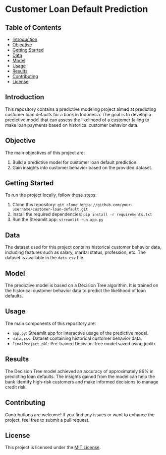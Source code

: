 # Customer Loan Default Prediction

## Table of Contents
- [Introduction](#introduction)
- [Objective](#objective)
- [Getting Started](#getting-started)
- [Data](#data)
- [Model](#model)
- [Usage](#usage)
- [Results](#results)
- [Contributing](#contributing)
- [License](#license)

## Introduction
This repository contains a predictive modeling project aimed at predicting customer loan defaults for a bank in Indonesia. The goal is to develop a predictive model that can assess the likelihood of a customer failing to make loan payments based on historical customer behavior data.

## Objective
The main objectives of this project are:
1. Build a predictive model for customer loan default prediction.
2. Gain insights into customer behavior based on the provided dataset.

## Getting Started
To run the project locally, follow these steps:
1. Clone this repository: `git clone https://github.com/your-username/customer-loan-default.git`
2. Install the required dependencies: `pip install -r requirements.txt`
3. Run the Streamlit app: `streamlit run app.py`

## Data
The dataset used for this project contains historical customer behavior data, including features such as salary, marital status, profession, etc. The dataset is available in the `data.csv` file.

## Model
The predictive model is based on a Decision Tree algorithm. It is trained on the historical customer behavior data to predict the likelihood of loan defaults.

## Usage
The main components of this repository are:
- `app.py`: Streamlit app for interactive usage of the predictive model.
- `data.csv`: Dataset containing historical customer behavior data.
- `FinalProject.pkl`: Pre-trained Decision Tree model saved using joblib.

## Results
The Decision Tree model achieved an accuracy of approximately 86% in predicting loan defaults. The insights gained from the model can help the bank identify high-risk customers and make informed decisions to manage credit risk.

## Contributing
Contributions are welcome! If you find any issues or want to enhance the project, feel free to submit a pull request.

## License
This project is licensed under the [MIT License](LICENSE).
